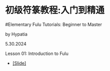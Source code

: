 # 初级符箓教程:入门到精通
#Elementary Fulu Tutorials: Beginner to Master

by Hypatia

5.30.2024

Lesson 01: Introduction to Fulu

- [[Slide]](https://github.com/pxhypatia/EFT/blob/main/EFT01.pdf)
